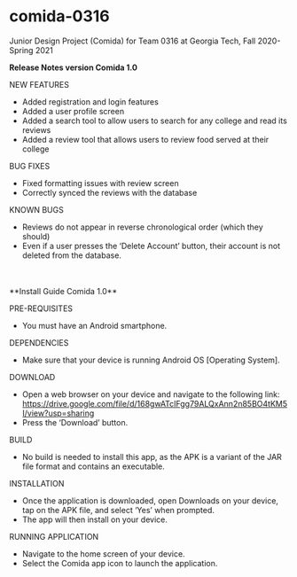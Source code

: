 # comida-0316
Junior Design Project (Comida) for Team 0316 at Georgia Tech, Fall 2020-Spring 2021

**Release Notes version Comida 1.0**

NEW FEATURES
- Added registration and login features
- Added a user profile screen
- Added a search tool to allow users to search for any college and read its reviews
- Added a review tool that allows users to review food served at their college

BUG FIXES
- Fixed formatting issues with review screen
- Correctly synced the reviews with the database 

KNOWN BUGS
- Reviews do not appear in reverse chronological order (which they should)
- Even if a user presses the ‘Delete Account’ button, their account is not deleted from the database.


 <br />
 <br />
**Install Guide Comida 1.0**

PRE-REQUISITES
- You must have an Android smartphone.

DEPENDENCIES
- Make sure that your device is running Android OS [Operating System].

DOWNLOAD
- Open a web browser on your device and navigate to the following link: https://drive.google.com/file/d/168gwATcIFgg79ALQxAnn2n85BO4tKM5I/view?usp=sharing
- Press the ‘Download’ button.

BUILD
- No build is needed to install this app, as the APK is a variant of the JAR file format and contains an executable.

INSTALLATION
- Once the application is downloaded, open Downloads on your device, tap on the APK file, and select ‘Yes’ when prompted.
- The app will then install on your device.

RUNNING APPLICATION
- Navigate to the home screen of your device.
- Select the Comida app icon to launch the application.


